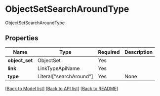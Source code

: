 # ObjectSetSearchAroundType

ObjectSetSearchAroundType

## Properties
| Name | Type | Required | Description |
| ------------ | ------------- | ------------- | ------------- |
**object_set** | ObjectSet | Yes |  |
**link** | LinkTypeApiName | Yes |  |
**type** | Literal["searchAround"] | Yes | None |


[[Back to Model list]](../../README.md#models-v1-link) [[Back to API list]](../../README.md#documentation-for-api-endpoints) [[Back to README]](../../README.md)

